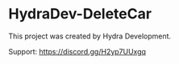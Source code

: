 # HydraDev-DeleteCar
This project was created by Hydra Development.

Support: https://discord.gg/H2yp7UUxgq
